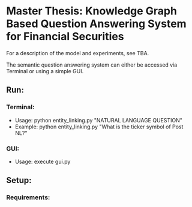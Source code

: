 # Master Thesis: Knowledge Graph Based Question Answering System for Financial Securities

For a description of the model and experiments, see TBA.

The semantic question answering system can either be accessed via Terminal or using a simple GUI.

## Run:

### Terminal:

* Usage: python entity_linking.py "NATURAL LANGUAGE QUESTION"
* Example: python entity_linking.py "What is the ticker symbol of Post NL?"

### GUI:

* Usage: execute gui.py

## Setup:

### Requirements:
